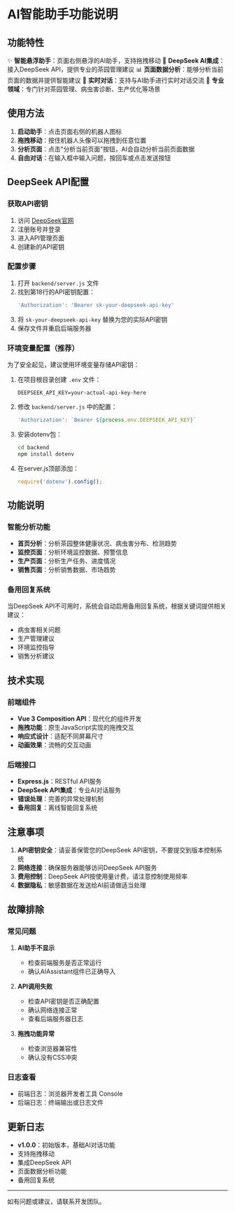 # AI智能助手功能说明

## 功能特性

✨ **智能悬浮助手**：页面右侧悬浮的AI助手，支持拖拽移动
🤖 **DeepSeek AI集成**：接入DeepSeek API，提供专业的茶园管理建议
📊 **页面数据分析**：能够分析当前页面的数据并提供智能建议
💬 **实时对话**：支持与AI助手进行实时对话交流
🎯 **专业领域**：专门针对茶园管理、病虫害诊断、生产优化等场景

## 使用方法

1. **启动助手**：点击页面右侧的机器人图标
2. **拖拽移动**：按住机器人头像可以拖拽到任意位置
3. **分析页面**：点击"分析当前页面"按钮，AI会自动分析当前页面数据
4. **自由对话**：在输入框中输入问题，按回车或点击发送按钮

## DeepSeek API配置

### 获取API密钥

1. 访问 [DeepSeek官网](https://www.deepseek.com/)
2. 注册账号并登录
3. 进入API管理页面
4. 创建新的API密钥

### 配置步骤

1. 打开 `backend/server.js` 文件
2. 找到第18行的API密钥配置：
   ```javascript
   'Authorization': 'Bearer sk-your-deepseek-api-key'
   ```
3. 将 `sk-your-deepseek-api-key` 替换为您的实际API密钥
4. 保存文件并重启后端服务器

### 环境变量配置（推荐）

为了安全起见，建议使用环境变量存储API密钥：

1. 在项目根目录创建 `.env` 文件：
   ```
   DEEPSEEK_API_KEY=your-actual-api-key-here
   ```

2. 修改 `backend/server.js` 中的配置：
   ```javascript
   'Authorization': `Bearer ${process.env.DEEPSEEK_API_KEY}`
   ```

3. 安装dotenv包：
   ```bash
   cd backend
   npm install dotenv
   ```

4. 在server.js顶部添加：
   ```javascript
   require('dotenv').config();
   ```

## 功能说明

### 智能分析功能

- **首页分析**：分析茶园整体健康状况、病虫害分布、检测趋势
- **监控页面**：分析环境监控数据、预警信息
- **生产页面**：分析生产任务、进度情况
- **销售页面**：分析销售数据、市场趋势

### 备用回复系统

当DeepSeek API不可用时，系统会自动启用备用回复系统，根据关键词提供相关建议：

- 病虫害相关问题
- 生产管理建议
- 环境监控指导
- 销售分析建议

## 技术实现

### 前端组件
- **Vue 3 Composition API**：现代化的组件开发
- **拖拽功能**：原生JavaScript实现的拖拽交互
- **响应式设计**：适配不同屏幕尺寸
- **动画效果**：流畅的交互动画

### 后端接口
- **Express.js**：RESTful API服务
- **DeepSeek API集成**：专业AI对话服务
- **错误处理**：完善的异常处理机制
- **备用回复**：离线智能回复系统

## 注意事项

1. **API密钥安全**：请妥善保管您的DeepSeek API密钥，不要提交到版本控制系统
2. **网络连接**：确保服务器能够访问DeepSeek API服务
3. **费用控制**：DeepSeek API按使用量计费，请注意控制使用频率
4. **数据隐私**：敏感数据在发送给AI前请做适当处理

## 故障排除

### 常见问题

1. **AI助手不显示**
   - 检查前端服务是否正常运行
   - 确认AIAssistant组件已正确导入

2. **API调用失败**
   - 检查API密钥是否正确配置
   - 确认网络连接正常
   - 查看后端服务器日志

3. **拖拽功能异常**
   - 检查浏览器兼容性
   - 确认没有CSS冲突

### 日志查看

- 前端日志：浏览器开发者工具 Console
- 后端日志：终端输出或日志文件

## 更新日志

- **v1.0.0**：初始版本，基础AI对话功能
- 支持拖拽移动
- 集成DeepSeek API
- 页面数据分析功能
- 备用回复系统

---

如有问题或建议，请联系开发团队。